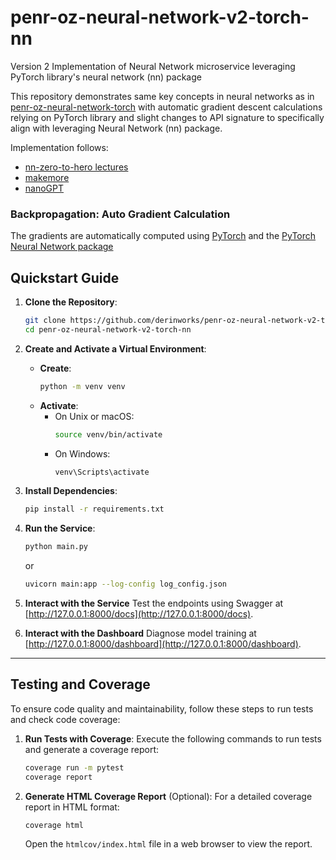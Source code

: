 # penr-oz-neural-network-v2-torch-nn
Version 2 Implementation of Neural Network microservice leveraging 
PyTorch library's neural network (nn) package

This repository demonstrates same key concepts in neural networks as in [penr-oz-neural-network-torch](https://github.com/derinworks/penr-oz-neural-network-torch) 
with automatic gradient descent calculations relying on PyTorch library and 
slight changes to API signature to specifically align with leveraging Neural Network (nn) package.

Implementation follows:
* [nn-zero-to-hero lectures](https://github.com/karpathy/nn-zero-to-hero)
* [makemore](https://github.com/karpathy/makemore)
* [nanoGPT](https://github.com/karpathy/nanoGPT)

### Backpropagation: Auto Gradient Calculation

The gradients are automatically computed using [PyTorch](https://github.com/pytorch/pytorch) and 
the [PyTorch Neural Network package](https://docs.pytorch.org/tutorials/beginner/basics/buildmodel_tutorial)

## Quickstart Guide

1. **Clone the Repository**:
   ```bash
   git clone https://github.com/derinworks/penr-oz-neural-network-v2-torch-nn.git
   cd penr-oz-neural-network-v2-torch-nn
   ```

2. **Create and Activate a Virtual Environment**:
   - **Create**:
     ```bash
     python -m venv venv
     ```
   - **Activate**:
     - On Unix or macOS:
       ```bash
       source venv/bin/activate
       ```
     - On Windows:
       ```bash
       venv\Scripts\activate
       ```

3. **Install Dependencies**:
   ```bash
   pip install -r requirements.txt
   ```

4. **Run the Service**:
   ```bash
   python main.py
   ```
   or
   ```bash
   uvicorn main:app --log-config log_config.json
   ```

5. **Interact with the Service**
Test the endpoints using Swagger at [http://127.0.0.1:8000/docs](http://127.0.0.1:8000/docs).

6. **Interact with the Dashboard**
Diagnose model training at [http://127.0.0.1:8000/dashboard](http://127.0.0.1:8000/dashboard).

---

## Testing and Coverage

To ensure code quality and maintainability, follow these steps to run tests and check code coverage:

1. **Run Tests with Coverage**:
   Execute the following commands to run tests and generate a coverage report:
   ```bash
   coverage run -m pytest
   coverage report
   ```

2. **Generate HTML Coverage Report** (Optional):
   For a detailed coverage report in HTML format:
   ```bash
   coverage html
   ```
   Open the `htmlcov/index.html` file in a web browser to view the report.
